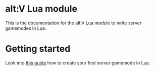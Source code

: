 # alt:V Lua module
This is the documentation for the alt:V Lua module to write server gamemodes in Lua.

# Getting started
Look into [this guide](articles/index.md) how to create your first server gamemode in Lua.
